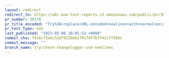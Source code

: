 ```yaml
---
layout: redirect
redirect_to: https://a8c-woo-test-reports.s3.amazonaws.com/public/pr/38170/e2e/index.html
pr_number: 38170
pr_title_encoded: "Try%3A+replace+URL-encoded+newlines+with+normal+escaped+newlines+%5BWIP%5D"
pr_test_type: e2e
last_published: "2023-05-08 18:01:53 +0000"
commit_sha: 7416c75abc32d7922bbb278174f7b3f42cff366c
commit_message: ""
branch_name: try/check-changelogger-use-newlines
---
```

